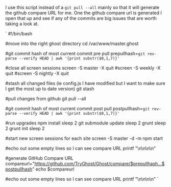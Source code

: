 I use this script instead of a `git pull --all` mainly so that it will generate the github compare URL for me.  One the github compare url is generated I open that up and see if any of the commits are big issues that are worth taking a look at.

`
#!/bin/bash

#move into the right ghost directory
cd /var/www/master.ghost

#git commit hash of most current commit pre pull
prepullhash=`git rev-parse --verify HEAD | awk '{print substr($0,1,7)}'`

#close all screen sessions
screen -S master -X quit
#screen -S weekly -X quit
#screen -S nightly -X quit

#stash all changed files (ie config.js I have modified but I want to make sure I get the most up to date version)
git stash

#pull changes from github
git pull --all

#git commit hash of most current commit post pull
postpullhash=`git rev-parse --verify HEAD | awk '{print substr($0,1,7)}'`

#run upgrades
npm install
sleep 2
git submodule update
sleep 2
grunt
sleep 2
grunt init
sleep 2

#start new screen sessions for each site
screen -S master -d -m npm start

#echo out some empty lines so I can see compare URL
printf "\n\n\n\n"

#generate GitHub Compare URL
compareurl="https://github.com/TryGhost/Ghost/compare/$prepullhash...$postpullhash"
echo $compareurl

#echo out some empty lines so I can see compare URL
printf "\n\n\n\n"
`
